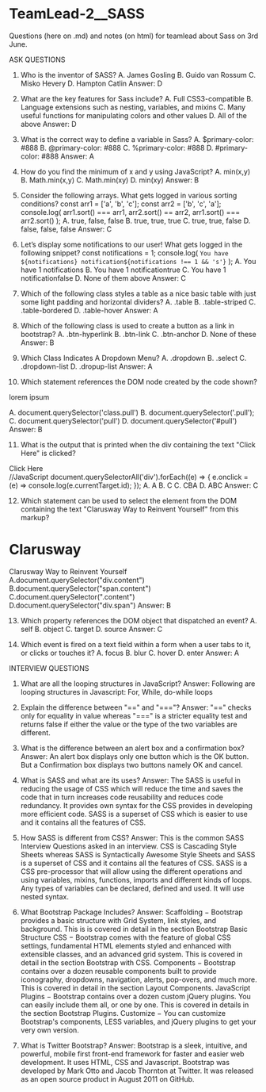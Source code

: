 # TeamLead-2__SASS
Questions (here on .md) and notes (on html) for teamlead about Sass on 3rd June.

ASK QUESTIONS 

1. Who is the inventor of SASS?
A. James Gosling
B. Guido van Rossum
C. Misko Hevery
D. Hampton Catlin
Answer: D

2. What are the key features for Sass include?
A. Full CSS3-compatible
B. Language extensions such as nesting, variables, and mixins
C. Many useful functions for manipulating colors and other values
D. All of the above
Answer: D

3. What is the correct way to define a variable in Sass?
A. $primary-color: #888
B. @primary-color: #888
C. %primary-color: #888
D. #primary-color: #888
Answer: A

4. How do you find the minimum of x and y using JavaScript?
A. min(x,y)
B. Math.min(x,y)
C. Math.min(xy)
D. min(xy)
Answer: B

5. Consider the following arrays. What gets logged in various sorting conditions?
const arr1 = ['a', 'b', 'c'];
const arr2 = ['b', 'c', 'a'];
console.log(
 arr1.sort() === arr1,
 arr2.sort() == arr2,
 arr1.sort() === arr2.sort()
);
A. true, false, false
B. true, true, true
C. true, true, false
D. false, false, false
Answer: C

6. Let’s display some notifications to our user! What gets logged in the following snippet?
const notifications = 1;
console.log(
 `You have ${notifications} notification${notifications !== 1 && 's'}`
);
A. You have 1 notifications
B. You have 1 notificationtrue
C. You have 1 notificationfalse
D. None of them above
Answer: C

7. Which of the following class styles a table as a nice basic table with just some light padding and
horizontal dividers?
A. .table
B. .table-striped
C. .table-bordered
D. .table-hover
Answer: A

8. Which of the following class is used to create a button as a link in bootstrap?
A. .btn-hyperlink
B. .btn-link
C. .btn-anchor
D. None of these
Answer: B

9. Which Class Indicates A Dropdown Menu?
A. .dropdown
B. .select
C. .dropdown-list
D. .dropup-list
Answer: A

10. Which statement references the DOM node created by the code shown?
<p class="pull">lorem ipsum</p>
A. document.querySelector('class.pull')
B. document.querySelector('.pull');
C. document.querySelector('pull')
D. document.querySelector('#pull')
Answer: B

11. What is the output that is printed when the div containing the text "Click Here" is clicked?
<div id="A">
 <div id="B">
 <div id="C">Click Here</div>
 </div>
</div>
//JavaScript
document.querySelectorAll('div').forEach((e) => {
 e.onclick = (e) => console.log(e.currentTarget.id);
});
A. A
B. C
C. CBA
D. ABC
Answer: C

12. Which statement can be used to select the element from the DOM containing the text "Clarusway Way to Reinvent Yourself" from this markup?
<h1 class="content">Clarusway</h1>
<div class="content">
 <span class="content">Clarusway Way to Reinvent Yourself</span>
</div>
A.document.querySelector("div.content")
B.document.querySelector("span.content")
C.document.querySelector(".content")
D.document.querySelector("div.span")
Answer: B

13. Which property references the DOM object that dispatched an event?
A. self
B. object
C. target
D. source
Answer: C

14. Which event is fired on a text field within a form when a user tabs to it, or clicks or touches it?
A. focus
B. blur
C. hover
D. enter
Answer: A


INTERVIEW QUESTIONS 

1. What are all the looping structures in JavaScript?
Answer: Following are looping structures in Javascript:
For, While, do-while loops

2. Explain the difference between "==" and "==="?
Answer: "==" checks only for equality in value whereas "===" is a stricter equality test and returns false if either the value or the type of the two variables are different.

3. What is the difference between an alert box and a confirmation box?
Answer: An alert box displays only one button which is the OK button.
But a Confirmation box displays two buttons namely OK and cancel.

4. What is SASS and what are its uses?
Answer: The SASS is useful in reducing the usage of CSS which will reduce the time and saves the code that in turn increases code reusability and reduces code redundancy. It provides own syntax for the CSS provides in developing more efficient code. SASS is a superset of CSS which is easier to use and it contains all the features of CSS.

5. How SASS is different from CSS?
Answer: This is the common SASS Interview Questions asked in an interview.
CSS is Cascading Style Sheets whereas SASS is Syntactically Awesome Style Sheets and SASS is a superset of CSS and it contains all the features of CSS. SASS is a CSS pre-processor that will allow using the different operations and using variables, mixins, functions, imports and different kinds of loops. Any types of variables can be declared, defined and used. It will use nested syntax.

6. What Bootstrap Package Includes?
Answer:  Scaffolding − Bootstrap provides a basic structure with Grid System, link styles, and background. This is is covered in detail in the section Bootstrap Basic Structure CSS − Bootstrap comes with the feature of global CSS settings, fundamental HTML elements styled and enhanced with extensible classes, and an advanced grid system. This is covered in detail in the section Bootstrap with CSS. Components − Bootstrap contains over a dozen reusable components built to provide iconography, dropdowns, navigation, alerts, pop-overs, and much more. This is covered in detail in the section Layout Components. JavaScript Plugins − Bootstrap contains over a dozen custom jQuery plugins. You can easily include them all, or one by one. This is covered in details in the section Bootstrap Plugins. Customize − You can customize Bootstrap's components, LESS variables, and jQuery plugins to get your very own version.

7. What is Twitter Bootstrap? 
Answer: Bootstrap is a sleek, intuitive, and powerful, mobile first front-end framework for faster and easier web development. It uses HTML, CSS and Javascript. Bootstrap was developed by Mark Otto and Jacob Thornton at Twitter. It was released as an open source product in August 2011 on GitHub.

